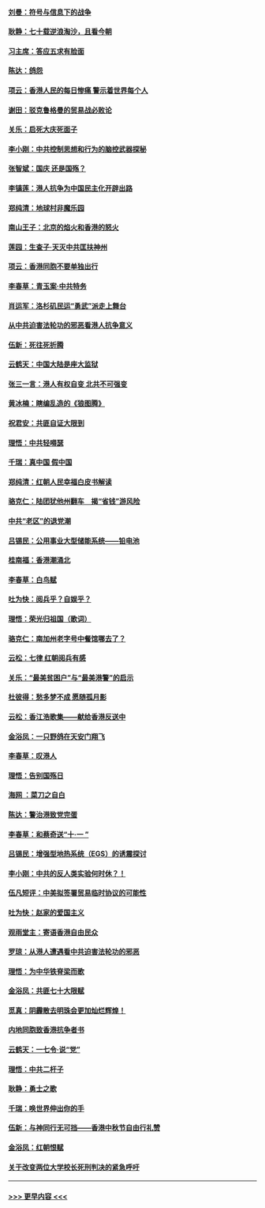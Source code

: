 #### [刘曼：符号与信息下的战争](../pages/nsc993/n11564655.md?t=10031022) 
#### [耿静：七十载逆浪淘沙，且看今朝](../pages/nsc993/n11564520.md?t=10031022) 
#### [习主席：答应五求有脸面](../pages/nsc993/n11563953.md?t=10031022) 
#### [陈达：鸽怨](../pages/nsc993/n11561879.md?t=10031022) 
#### [项云：香港人民的每日惨痛  警示着世界每个人](../pages/nsc993/n11559273.md?t=10031022) 
#### [谢田：驳克鲁格曼的贸易战必败论](../pages/nsc993/n11555840.md?t=10031022) 
#### [关乐：启死大庆死面子](../pages/nsc993/n11556823.md?t=10031022) 
#### [李小刚：中共控制思想和行为的脑控武器探秘](../pages/nsc993/n11556776.md?t=10031022) 
#### [张智斌：国庆  还是国殇？](../pages/nsc993/n11556617.md?t=10031022) 
#### [李镇莲：港人抗争为中国民主化开辟出路](../pages/nsc993/n11556570.md?t=10031022) 
#### [郑纯清：地球村非魔乐园](../pages/nsc993/n11555415.md?t=10031022) 
#### [南山王子：北京的焰火和香港的怒火](../pages/nsc993/n11555318.md?t=10031022) 
#### [莲园：生查子·天灭中共匡扶神州](../pages/nsc993/n11555302.md?t=10031022) 
#### [项云：香港同胞不要单独出行](../pages/nsc993/n11555276.md?t=10031022) 
#### [李春草：青玉案‧中共特务](../pages/nsc993/n11552356.md?t=10031022) 
#### [肖运军：洛杉矶民运“勇武”派走上舞台](../pages/nsc993/n11551595.md?t=10031022) 
#### [从中共迫害法轮功的邪恶看港人抗争意义](../pages/nsc993/n11540858.md?t=10031022) 
#### [伍新：死往死折腾](../pages/nsc993/n11550174.md?t=10031022) 
#### [云鹤天：中国大陆是座大监狱](../pages/nsc993/n11550155.md?t=10031022) 
#### [张三一言：港人有权自变 北共不可强变](../pages/nsc993/n11550132.md?t=10031022) 
#### [黄冰楠：瞎编乱造的《狼图腾》](../pages/nsc993/n11550082.md?t=10031022) 
#### [祝君安：共匪自证大限到](../pages/nsc993/n11550041.md?t=10031022) 
#### [理悟：中共轻嘚瑟](../pages/nsc993/n11547978.md?t=10031022) 
#### [千瑞：真中国 假中国](../pages/nsc993/n11547865.md?t=10031022) 
#### [郑纯清：红朝人民幸福白皮书解读](../pages/nsc993/n11547499.md?t=10031022) 
#### [骆克仁：陆团犹他州翻车　揭“省钱”游风险](../pages/nsc993/n11546977.md?t=10031022) 
#### [中共“老区”的退党潮](../pages/nsc993/n11545995.md?t=10031022) 
#### [吕锡民：公用事业大型储能系统——铅电池](../pages/nsc993/n11545701.md?t=10031022) 
#### [桂南福：香港潮涌北](../pages/nsc993/n11545682.md?t=10031022) 
#### [李春草：白鸟赋](../pages/nsc993/n11545663.md?t=10031022) 
#### [吐为快：阅兵乎？自娱乎？](../pages/nsc993/n11545625.md?t=10031022) 
#### [理悟：荣光归祖国（歌词）](../pages/nsc993/n11545616.md?t=10031022) 
#### [骆克仁：南加州老字号中餐馆哪去了？](../pages/nsc993/n11545120.md?t=10031022) 
#### [云松：七律 红朝阅兵有感](../pages/nsc993/n11542394.md?t=10031022) 
#### [关乐：“最美贫困户”与“最美港警”的启示](../pages/nsc993/n11542252.md?t=10031022) 
#### [杜彼得：愁多梦不成 愿随孤月影](../pages/nsc993/n11540296.md?t=10031022) 
#### [云松：香江浩歌集——献给香港反送中](../pages/nsc993/n11540149.md?t=10031022) 
#### [金浴凤：一只野鸽在天安门翔飞](../pages/nsc993/n11540280.md?t=10031022) 
#### [李春草：叹港人](../pages/nsc993/n11540119.md?t=10031022) 
#### [理悟：告别国殇日](../pages/nsc993/n11539610.md?t=10031022) 
#### [海网 ：菜刀之自白](../pages/nsc993/n11539597.md?t=10031022) 
#### [陈达：警治港致党完蛋](../pages/nsc993/n11538127.md?t=10031022) 
#### [李春草：和蔡奇送“十·一 ”](../pages/nsc993/n11537810.md?t=10031022) 
#### [吕锡民：增强型地热系统（EGS）的诱震探讨](../pages/nsc993/n11537765.md?t=10031022) 
#### [李小刚：中共的反人类实验何时休？！](../pages/nsc993/n11537669.md?t=10031022) 
#### [伍凡短评：中美拟签署贸易临时协议的可能性](../pages/nsc993/n11536773.md?t=10031022) 
#### [吐为快：赵家的爱国主义](../pages/nsc993/n11536750.md?t=10031022) 
#### [观雨堂主：寄语香港自由民众](../pages/nsc993/n11536735.md?t=10031022) 
#### [罗琼：从港人遭遇看中共迫害法轮功的邪恶](../pages/nsc993/n11507862.md?t=10031022) 
#### [理悟：为中华铁脊梁而歌](../pages/nsc993/n11534458.md?t=10031022) 
#### [金浴凤：共匪七十大限赋](../pages/nsc993/n11534434.md?t=10031022) 
#### [觅真：阴霾散去明珠会更加灿烂辉煌！](../pages/nsc993/n11531858.md?t=10031022) 
#### [内地同胞致香港抗争者书](../pages/nsc993/n11531645.md?t=10031022) 
#### [云鹤天：一七令‧说“党”](../pages/nsc993/n11529099.md?t=10031022) 
#### [理悟：中共二杆子](../pages/nsc993/n11529046.md?t=10031022) 
#### [耿静：勇士之歌](../pages/nsc993/n11527562.md?t=10031022) 
#### [千瑞：唤世界伸出你的手](../pages/nsc993/n11526942.md?t=10031022) 
#### [伍新：与神同行无可挡——香港中秋节自由行礼赞](../pages/nsc993/n11526801.md?t=10031022) 
#### [金浴凤：红朝恨赋](../pages/nsc993/n11524312.md?t=10031022) 
#### [关于改变两位大学校长死刑判决的紧急呼吁](../pages/nsc993/n11524103.md?t=10031022) 

----
#### [ >>> 更早内容 <<< ](../indexes/nsc993-earlier.md)
